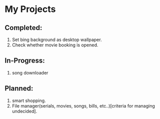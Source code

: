 # My Projects

## Completed:
1. Set bing background as desktop wallpaper.
2. Check whether movie booking is opened.

## In-Progress:
1. song downloader

## Planned:
1. smart shopping.
2. File manager(serials, movies, songs, bills, etc..)[criteria for managing undecided].
